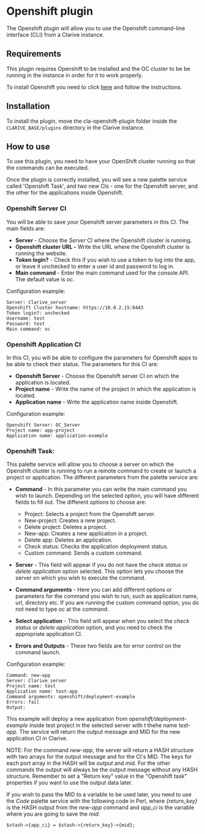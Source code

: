 
# Openshift plugin

The Openshift plugin will allow you to use the Openshift command-line interface (CLI) from a Clarive instance.

## Requirements

This plugin requires Openshift to be installed and the OC cluster to be be running in the instance in order for it to work properly.

To install Openshift you need to click [here](https://docs.openshift.com/enterprise/3.0/install_config/index.html) and follow the instructions.

## Installation

To install the plugin, move the cla-openshift-plugin folder inside the `CLARIVE_BASE/plugins`
directory in the Clarive instance.

## How to use

To use this plugin, you need to have your OpenShift cluster running so that the commands can be executed.

Once the plugin is correctly installed, you will see a new palette service called 'Openshift Task', and two new CIs - one for the Openshift server, and the other for the applications inside Openshift.

### Openshift Server CI

You will be able to save your Openshift server parameters in this CI. The main fields are:

- **Server** - Choose the *Server* CI where the Openshift cluster is running.
- **Openshift cluster URL -** Write the URL where the Openshift cluster is running the website.
- **Token login?** - Check this if you wish to use a token to log into the app, or leave it unchecked to enter a user id and password to log in.
- **Main command** - Enter the main command used for the console API. The default value is *oc*.

Configuration example:

    Server: Clarive_server
    Openshift Cluster hostname: https://10.0.2.15:8443 
    Token login?: unchecked
    Username: test
    Password: test
    Main command: oc

### Openshift Application CI

In this CI, you will be able to configure the parameters for Openshift apps to be able to check their status.
The parameters for this CI are:

- **Openshift Server** - Choose the Openshift server CI on which the application is located.
- **Project name** - Write the name of the project in which the application is located.
- **Application name** - Write the application name inside Openshift.

Configuration example:

    Openshift Server: OC_Server
    Project name: app-project
    Application name: application-example

### Openshift Task:

This palette service will allow you to choose a server on which the Openshift cluster is running to run a remote command to create or launch a project or application.
The different parameters from the palette service are:

- **Command** - In this parameter you can write the main command you wish to launch. Depending on the selected option, you will have different fields to fill out.
The different options to choose are:
    - Project: Selects a project from the Openshift server.
    - New-project: Creates a new project.
    - Delete project: Deletes a project.
    - New-app: Creates a new application in a project.
    - Delete app: Deletes an application.
    - Check status: Checks the application deployment status.
    - Custom command: Sends a custom command.

- **Server** - This field will appear if you do not have the *check status* or *delete application* option selected. This option lets you choose the server on which you wish to execute the command. 
- **Command arguments** - Here you can add different options or parameters for the command you wish to run, such as application name, url, directory etc. If you are running the custom command option, you do not need to type *oc* at the command.
- **Select application** - This field will appear when you select the *check status* or *delete application* option, and you need to check the appropriate application CI.
- **Errors and Outputs** - These two fields are for error control on the command launch.

Configuration example:

    Command: new-app
    Server: Clarive_server
    Project name: test
    Application name: test-app
    Command arguments: openshift/deployment-example 
    Errors: fail
    Output: 

This example will deploy a new application from *openshift/deployment-example* inside test project in the selected server with t thehe name *test-app*.
The service will return the output message and MID for the new application CI in Clarive.

NOTE: For the command *new-app*, the server will return a HASH structure with two arrays for the output message and for the CI's MID. The keys for each port array in the HASH will be *output* and *mid*.
For the other commands the output will always be the output message without any HASH structure.
Remember to set a "Return key" value in the "Openshift task" properties if you want to use the output data later.

If you wish to pass the MID to a variable to be used later, you need to use the *Code* palette service with the following code in Perl, where *{return_key}* is the HASH output from the *new-app* command and *app_ci* is the variable where you are going to save the *mid*:
    
    $stash->{app_ci} = $stash->{return_key}->{mid};


